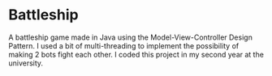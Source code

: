 # Battleship
A battleship game made in Java using the Model-View-Controller Design Pattern. I used a bit of multi-threading to implement the possibility of making 2 bots fight each other. I coded this project in my second year at the university.
